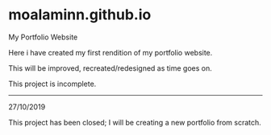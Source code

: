 # moalaminn.github.io
My Portfolio Website

Here i have created my first rendition of my portfolio website. 

This will be improved, recreated/redesigned as time goes on. 

This project is incomplete.

-----------

27/10/2019 

This project has been closed; I will be creating a new portfolio from scratch. 